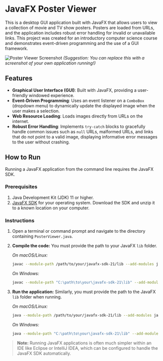 # JavaFX Poster Viewer

This is a desktop GUI application built with JavaFX that allows users to view a collection of movie and TV show posters. Posters are loaded from URLs, and the application includes robust error handling for invalid or unavailable links. This project was created for an introductory computer science course and demonstrates event-driven programming and the use of a GUI framework.

![Poster Viewer Screenshot](https://i.imgur.com/L6gBDi3.png)
*(Suggestion: You can replace this with a screenshot of your own application running!)*

## Features

-   **Graphical User Interface (GUI)**: Built with JavaFX, providing a user-friendly windowed experience.
-   **Event-Driven Programming**: Uses an event listener on a `ComboBox` (dropdown menu) to dynamically update the displayed image when the user makes a selection.
-   **Web Resource Loading**: Loads images directly from URLs on the internet.
-   **Robust Error Handling**: Implements `try-catch` blocks to gracefully handle common issues such as `null` URLs, malformed URLs, and links that do not point to a valid image, displaying informative error messages to the user without crashing.

## How to Run

Running a JavaFX application from the command line requires the JavaFX SDK.

### Prerequisites

1.  Java Development Kit (JDK) 11 or higher.
2.  [JavaFX SDK](https://gluonhq.com/products/javafx/) for your operating system. Download the SDK and unzip it to a known location on your computer.

### Instructions

1.  Open a terminal or command prompt and navigate to the directory containing `PosterViewer.java`.

2.  **Compile the code:**
    You must provide the path to your JavaFX `lib` folder.

    *On macOS/Linux:*
    ```bash
    javac --module-path /path/to/your/javafx-sdk-21/lib --add-modules javafx.controls PosterViewer.java
    ```
    *On Windows:*
    ```bash
    javac --module-path "C:\path\to\your\javafx-sdk-21\lib" --add-modules javafx.controls PosterViewer.java
    ```

3.  **Run the application:**
    Similarly, you must provide the path to the JavaFX `lib` folder when running.

    *On macOS/Linux:*
    ```bash
    java --module-path /path/to/your/javafx-sdk-21/lib --add-modules javafx.controls PosterViewer
    ```
    *On Windows:*
    ```bash
    java --module-path "C:\path\to\your\javafx-sdk-21\lib" --add-modules javafx.controls PosterViewer
    ```

> **Note:** Running JavaFX applications is often much simpler within an IDE like Eclipse or IntelliJ IDEA, which can be configured to handle the JavaFX SDK automatically.
